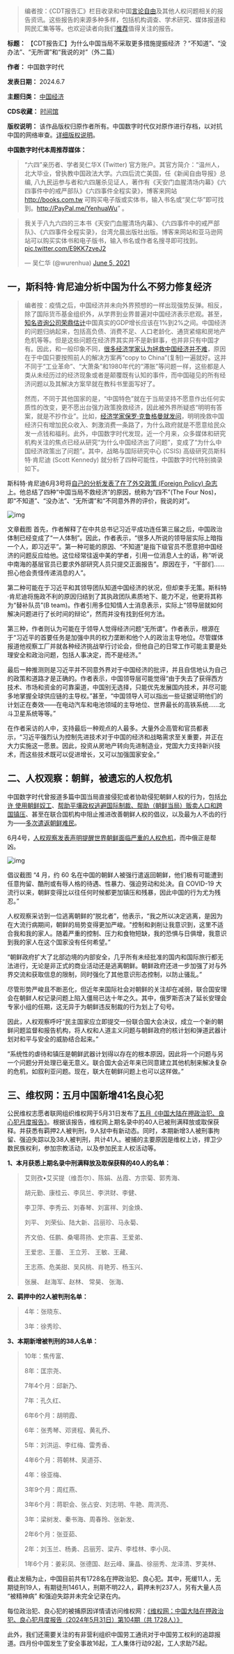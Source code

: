 
> 编者按：《CDT报告汇》栏目收录和中国[言论自由](https://chinadigitaltimes.net/space/言论自由)及其他人权问题相关的报告资讯。这些报告的来源多种多样，包括机构调查、学术研究、媒体报道和网民汇集等等。也欢迎读者向我们[推荐](https://chinadigitaltimes.net/chinese/telegrambot)值得关注的报告。




**标题：** 【CDT报告汇】为什么中国当局不采取更多措施提振经济 ？“不知道”、“没办法”、“无所谓”和“我说的对”（外二篇）  

**作者：** 中国数字时代  

**发表日期：** 2024.6.7  

**主题归类：** [中国经济](https://chinadigitaltimes.net/space/中国经济)  

**CDS收藏：** [时间馆](https://chinadigitaltimes.net/space/%E6%97%B6%E9%97%B4%E9%A6%86)  

**版权说明：** 该作品版权归原作者所有。中国数字时代仅对原作进行存档，以对抗中国的网络审查。[详细版权说明](https://chinadigitaltimes.net/chinese/copyright)。


**中国数字时代本周推荐媒体：** 



> “六四”亲历者、学者吴仁华X (Twitter) 官方账户。其官方简介：“温州人，北大毕业，曾执教中国政法大学。六四后流亡美国，任《新闻自由导报》总编, 八九民运参与者和六四屠杀见证人，著作有《天安门血腥清场内幕》《六四事件中的戒严部队》《六四事件全程实录》，博客来网站 <http://books.com.tw> 可购买电子版或实体书，输入书名或“吴仁华”即可找到。<http://PayPal.me/YenhuaWu>” 。



> 我关于八九六四的三本书《天安门血腥清场内幕》、《六四事件中的戒严部队》、《六四事件全程实录》，台湾允晨出版社出版。博客来网站和亚马逊网站可以购买实体书和电子版书，输入书名或作者名搜寻即可找到。 [pic.twitter.com/E9KK7zveJ2](https://t.co/E9KK7zveJ2)
> 
> 
> — 吴仁华 (@wurenhua) [June 5, 2021](https://twitter.com/wurenhua/status/1401148396199563273?ref_src=twsrc%5Etfw)



一，斯科特·肯尼迪分析中国为什么不努力修复经济
-----------------------



> 编者按：疫情之后，中国经济并未向外界预想的一样出现强势反弹。相反，除了国际货币基金组织外，从学界到业界普遍对中国经济表示悲观。甚至，[知名咨询公司荣鼎估计](https://archive.ph/8TJah)中国真实的GDP增长应该在1%到2%之间。中国经济的问题归纳起来，包括高负债、消费不足、人口老龄化、通货紧缩和房地产危机等等。但是这些问题在经济界其实并不是新鲜事，也并非只有中国才有。因此，和一般印象不同，[很多经济学家认为拯救中国经济并不难](https://www.bloomberg.com/news/articles/2023-07-13/here-are-the-options-china-still-has-for-stimulating-its-economy)，原因在于中国只要按照前人的解决方案再“copy to China”(复制)一遍就好。这并不同于“工业革命”、“大萧条”和1980年代的“滞胀”等问题一样，这些都是人类从未经历过的经济现象或者是颠覆既有认知的事件，而中国碰见的所有经济问题以及其解决方案早就在教科书里面写好了。
> 
> 
> 然而，不同于其他国家的是，“中国特色”就在于当局坚持不愿意作出任何实质性的改变，更不愿出台强力政策挽救经济，因此被外界所疑惑“明明有答案，就是不抄作业”。比如，[经济学家保罗·克鲁格曼就发问](https://cn.nytimes.com/opinion/20240516/china-imports-tariffs-biden/)，明明挽救中国经济只有增加民众收入、刺激消费一条路了，为什么政府就是不愿意给民众发一点钱和福利。此外，中国数字时代发现，近一个月来，众多媒体和研究机构关注的焦点已经从研究“为什么中国经济出了问题”，变成了“为什么中国经济政策出了问题”。其中，战略与国际研究中心 (CSIS) 高级研究员斯科特·肯尼迪 (Scott Kennedy) 就分析了四种可能性，中国数字时代特别摘录如下。


斯科特·肯尼迪6月3号将[自己的分析发表了在了外交政策 (Foreign Policy) 杂志](https://foreignpolicy.com/2024/06/03/xi-china-economic-decline-population-ccp/)上。他总结了四种“中国当局不救经济”的原因，统称为“四不”(The Four Nos)，即“不知道”、“没办法”、“无所谓”和“不同意外界的评价，我说的对”。


![img](https://chinadigitaltimes.net/chinese/files/2024/06/Chinas-Economic-Policy-Failures-Have-4-Possible-Explanations_-foreignpolicy.com_.png)


文章截图
首先，作者解释了在中共总书记习近平成功连任第三届之后，中国政治体制已经变成了“一人体制”。因此，作者表示，“很多人所说的领导层实际上暗指一个人，即习近平”。第一种可能的原因、“不知道”是指下级官员不愿意把中国经济的问题反应给他。这位经常往返中美的学者，引用一位消息人士的话，称“听说中南海的基层官员已要求外部研究人员只提交正面报告”。原因在于，“干部们……担心他会责怪传递消息的人”。


第二种可能在于习近平和其领导团队知道中国经济的状况，但却束手无策。斯科特·肯尼迪将施政不利的原因归结到了其执政团队素质地下、能力不足，他更将其称为“替补队员”(B team)。作者引用多位知情人士消息表示，实际上“领导层就如何解决问题进行了长时间的辩论”，然而并没有找到任何方法。


第三种，作者则认为可能在于领导人觉得经济问题“无所谓”。作者表示，根源在于“习近平的首要任务是加强中共的权力垄断和他个人的政治主导地位。尽管媒体报道他视察工厂并就各种经济挑战举行讨论会，但他自己的日常工作可能主要是处理安全和政治问题，包括人事决定，而不是经济。”


最后一种推测则是习近平并不同意外界对于中国经济的批评，并且自信地认为自己的政策和道路才是正确的。作者表示，中国领导层可能觉得“由于失去了获得西方技术、市场和资金的可靠渠道，中国别无选择，只能优先发展国内技术，并尽可能多地掌握全球供应链的主导权。”甚至，“中国领导人可以指出一些证据证明他们的计划正在奏效——在电动汽车和电池领域的主导地位、世界最长的高铁系统……北斗卫星系统等等。”


在作者采访的人中，支持最后一种观点的人最多。大量外企高管和官员都表示，“习近平强烈认为控制先进技术对于中国的经济和战略需求至关重要，并正在大力实施这一愿景。因此，投资从房地产转向先进制造业，党国大力支持新兴技术，而这些技术既可以促进增长，又可以加强国家安全。”


二、人权观察：朝鲜，被遗忘的人权危机
------------------


中国数字时代曾报道多篇中国当局直接侵犯或者协助侵犯朝鲜人权的行为，包括[允许 使用朝鲜奴工](https://chinadigitaltimes.net/chinese/705500.html)、[帮助平壤政权逃避国际制裁、帮助（朝鲜当局）贩卖人口和跨国镇压](https://chinadigitaltimes.net/chinese/700223.html)、甚至在联合国机构中阻止推进改善朝鲜人权的倡议，以及最为人不齿的行为——[多次遣返朝鲜难民](https://chinadigitaltimes.net/chinese/701133.html)。


6月4号，[人权观察发表声明提醒世界朝鲜面临严重的人权危机](https://www.hrw.org/news/2024/06/04/north-korea-forgotten-human-rights-crisis)，而中俄正是帮凶。


![img](https://chinadigitaltimes.net/chinese/files/2024/06/North-Korea—The-Forgotten-Human-Rights-Crisis-Human-Rights-Watch_-www.hrw_.org_.png)


倡议截图
“4 月，约 60 名在中国的朝鲜人被强行遣返回朝鲜，他们极有可能遭到任意拘留、酷刑或有辱人格的待遇、性暴力、强迫劳动和处决。自 COVID-19 大流行以来，朝鲜变得比以往任何时候都更加镇压和残暴，因此中国的行为尤为残忍。”


人权观察采访到一位逃离朝鲜的“脱北者”，他表示，“我之所以决定逃离，是因为在大流行病期间，朝鲜的局势变得更加严峻。"控制和剥削让我意识到，这里不适合我和我的家人。随着严重的控制、压力和食物短缺，我的恐惧与日俱增，我意识到我的家人在这个国家没有任何希望。”


“朝鲜政府扩大了北部边境的内部安全，几乎所有未经批准的国内和国际旅行都无法进行，无论是非正式的商业活动还是逃离朝鲜。朝鲜政府还进一步加强了对与外界交流和获取信息的限制，同时强化了其他意识形态控制，以防止骚乱。”


尽管形势严峻且不断恶化，但近年来国际社会对朝鲜的关注却在减弱，联合国安理会在朝鲜人权记录问题上陷入僵局已达十年之久。其中，俄罗斯否决了延长安理会专家小组的任期，这无异于为朝鲜违反制裁的行为划上了句号。


因此，人权观察呼吁“民主国家应立即提交一份联合国大会决议，成立一个新的朝鲜问题监督和报告机构，将人权和人道主义问题与朝鲜政府的核计划和弹道武器计划对和平与安全的威胁结合起来。”


“系统性的虐待和镇压是朝鲜武器计划得以存在的根本原因，因此将一个问题与另一个问题分开处理已毫无意义。联合国大会近年来已同意建立其他机制来解决复杂的危机，如叙利亚问题。现在，联大在朝鲜问题上也可以这样做。”


三、维权网：五月中国新增41名良心犯
------------------


公民维权志愿者联网组织维权网于5月31日发布了[五月《中国大陆在押政治犯、良心犯月度报告》](https://wqw2010.blogspot.com/2024/05/2024531104-1728.html)。根据该报告，维权网上期名录中的40人已被刑满释放或取保获释。并获悉有羁押2人被判刑，9人狱中有新动态。同时，本期新增3人被刑事拘留、强迫失踪以及38人被判刑，共计41人。被捕的主要原因是维权上访，捍卫少数民族权利，参加宗教活动，以及参加民主人权活动等。


**1、本月获悉上期名录中刑满释放及取保获释的40人的名单：** 



> 艾则孜•艾买提（维吾尔）、陈娟、丛霞、方宗菊、郭秀海、
> 
> 
> 胡元勤、康桂云、李凤兰、李洪财、李健、
> 
> 
> 李卫萍、李秀云、刘春琴、刘富祥、刘金焕、
> 
> 
> 刘平、 刘荣仙、陆大新、吕丽珍、马永菊、
> 
> 
> 齐文伯、任鹏、桑噶蒋扬、史宗喜、王爱弟、
> 
> 
> 王爱忠、王蕾、 王立芳、 王敏、王藏、
> 
> 
> 王志燕、危美甜、吴风桃、肖艳芳、杨玉兴、
> 
> 
> 张展、 赵海军、赵林、 常昊、 张海、


**2、羁押中的2人被判刑名单：** 



> 4年：张晓东、
> 
> 
> 3年：徐秀珍、


**3、本期新增被判刑的38人名单：** 



> 10年：焦传富、
> 
> 
> 8年：匡宗尧、
> 
> 
> 7年4个月：邱新乃、
> 
> 
> 7年：孔久红、
> 
> 
> 6年6个月：胡明霞、
> 
> 
> 6年：张秀琴、邓贤程、黄礼乔、
> 
> 
> 5年：刘洪运、李红梅、雷秀香、
> 
> 
> 4年6个月：蒋朝林、吴道芬、
> 
> 
> 4年：徐亚梅、
> 
> 
> 3年9个月：周红燕、
> 
> 
> 3年6个月：蒋职会、张占安、刘志明、牛艳、周洪亮、
> 
> 
> 3年：梁树发、秦书海、周春玲、张新发、
> 
> 
> 2年6个月：张亚茹、
> 
> 
> 2年：刘玉兰、杨勇、吕丽芳、梁卉、李桂林、李小凤、
> 
> 
> 1年6个月：姜彩凤、张德国、赵云峰、廉晶、徐丽秀、龙泽清、罗美林、


截止发稿为止，中国目前共有1728名在押政治犯、良心犯。其中，死缓11人，无期徒刑19人，有期徒刑1461人，刑期不明22人，羁押未判237人，另有大量人员 “被精神病” 和强迫失踪并未完全记录在内。


每位政治犯、良心犯的被捕原因详情请访问维权网：[《维权网：中国大陆在押政治犯、良心犯月度报告（2024年5月31日）第104期（共 1728人）》](https://wqw2010.blogspot.com/2024/05/2024531104-1728.html)


此外，我们还需要关注的有非营利组织中国劳工通讯对于中国劳工权利的追踪报道。四月份中国发生了安全事故16起，工人集体行动92起，工人求助75起。

